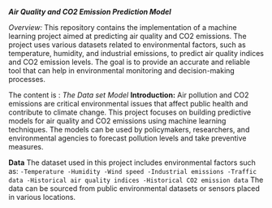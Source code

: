 ***Air Quality and CO2 Emission Prediction Model***

*Overview:*
This repository contains the implementation of a machine learning project aimed at predicting air quality and CO2 emissions. The project uses various datasets related to environmental factors, such as temperature, humidity, and industrial emissions, to predict air quality indices and CO2 emission levels. The goal is to provide an accurate and reliable tool that can help in environmental monitoring and decision-making processes.

The content is :
  *The Data set*
  *Model*
**Introduction:**
Air pollution and CO2 emissions are critical environmental issues that affect public health and contribute to climate change. This project focuses on building predictive models for air quality and CO2 emissions using machine learning techniques. The models can be used by policymakers, researchers, and environmental agencies to forecast pollution levels and take preventive measures.

**Data**
The dataset used in this project includes environmental factors such as:
``
-Temperature
-Humidity
-Wind speed
-Industrial emissions
-Traffic data
-Historical air quality indices
-Historical CO2 emission data
``
The data can be sourced from public environmental datasets or sensors placed in various locations.


